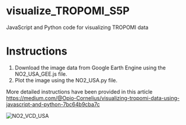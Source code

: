 # visualize_TROPOMI_S5P
JavaScript and Python code for visualizing TROPOMI data

# Instructions
1. Download the image data from Google Earth Engine using the NO2_USA_GEE.js file.
2. Plot the image using the NO2_USA.py file.

More detailed instructions have been provided in this article https://medium.com/@Opio-Cornelius/visualizing-tropomi-data-using-javascript-and-python-7bc64b9cba7c

![NO2_VCD_USA](https://user-images.githubusercontent.com/99320162/174466102-6da19504-d92e-433f-92cf-b6713ab89328.png)

